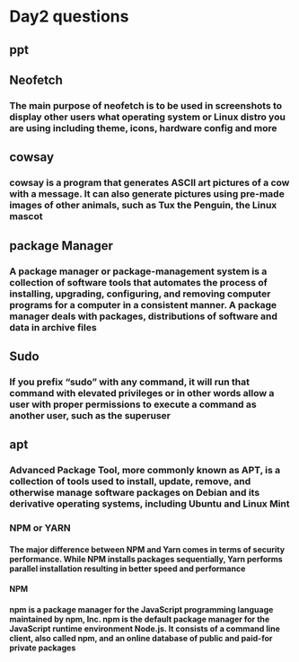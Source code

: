 # Day2 questions
## ppt

## Neofetch

### The main purpose of neofetch is to be used in screenshots to display other users what operating system or Linux distro you are using including theme, icons, hardware config and more

## cowsay

### cowsay is a program that generates ASCII art pictures of a cow with a message. It can also generate pictures using pre-made images of other animals, such as Tux the Penguin, the Linux mascot

## package Manager

### A package manager or package-management system is a collection of software tools that automates the process of installing, upgrading, configuring, and removing computer programs for a computer in a consistent manner. A package manager deals with packages, distributions of software and data in archive files

## Sudo

### If you prefix “sudo” with any command, it will run that command with elevated privileges or in other words allow a user with proper permissions to execute a command as another user, such as the superuser

## apt

### Advanced Package Tool, more commonly known as APT, is a collection of tools used to install, update, remove, and otherwise manage software packages on Debian and its derivative operating systems, including Ubuntu and Linux Mint

### NPM or YARN

#### The major difference between NPM and Yarn comes in terms of security performance. While NPM installs packages sequentially, Yarn performs parallel installation resulting in better speed and performance

#### NPM

#### npm is a package manager for the JavaScript programming language maintained by npm, Inc. npm is the default package manager for the JavaScript runtime environment Node.js. It consists of a command line client, also called npm, and an online database of public and paid-for private packages
